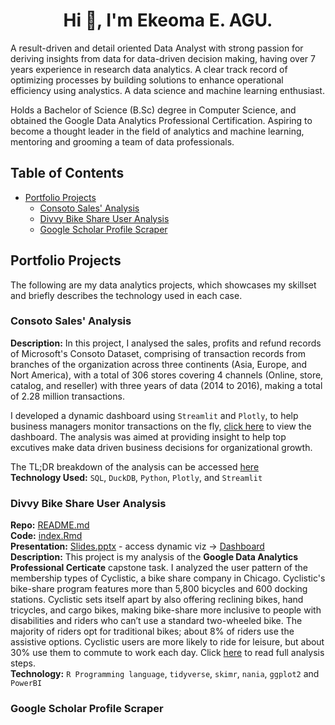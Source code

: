 <h1 align="center">Hi 👋, I'm Ekeoma E. AGU.</h1>
A result-driven and detail oriented Data Analyst with strong passion for deriving insights from data for data-driven decision making, having over 7 years experience in research data analytics. A clear track record of optimizing processes by building solutions to enhance operational efficiency using analystics. A data science and machine learning enthusiast.

Holds a Bachelor of Science (B.Sc) degree in Computer Science, and obtained the Google Data Analytics Professional Certification. Aspiring to become a thought leader in the field of analytics and machine learning, mentoring and grooming a team of data professionals.

## Table of Contents

-  [Portfolio Projects](#portfolio-projects)
   -  [Consoto Sales' Analysis](#consoto-sales-analysis)
   -  [Divvy Bike Share User Analysis](#divvy-bike-share-user-analysis)
   -  [Google Scholar Profile Scraper](#google-scholar-profile-scraper)

## Portfolio Projects

The following are my data analytics projects, which showcases my skillset and briefly describes the technology used in each case.

### Consoto Sales' Analysis

**Description:** In this project, I analysed the sales, profits and refund records of Microsoft's Consoto Dataset, comprising of transaction records from branches of the organization across three continents (Asia, Europe, and Nort America), with a total of 306 stores covering 4 channels (Online, store, catalog, and reseller) with three years of data (2014 to 2016), making a total of 2.28 million transactions.

I developed a dynamic dashboard using `Streamlit` and `Plotly`, to help business managers monitor transactions on the fly, [click here]() to view the dashboard. The analysis was aimed at providing insight to help top excutives make data driven business decisions for organizational growth.

The TL;DR breakdown of the analysis can be accessed [here]()\
**Technology Used:** `SQL`, `DuckDB`, `Python`, `Plotly`, and `Streamlit`

### Divvy Bike Share User Analysis

**Repo:** [README.md](https://github.com/Ekediee/Divvy-Bike-Share-User-Analysis#readme)\
**Code:** [index.Rmd](https://ekediee.github.io/Divvy-Bike-Share-User-Analysis/)\
**Presentation:** [Slides.pptx](https://docs.google.com/presentation/d/1Ca6tiM3zHOok0BsCj6UXEulj-x2g2BiGmJmq7UkFrAU/edit?usp=sharing) - access dynamic viz -> [Dashboard](https://www.novypro.com/project/bike-share-user-analysis-by-ekeoma-agu)\
**Description:** This project is my analysis of the **Google Data Analytics Professional Certicate** capstone task. I analyzed the user pattern of the membership types of Cyclistic, a bike share company in Chicago. Cyclistic's bike-share program features more than 5,800 bicycles and 600 docking stations. Cyclistic sets itself apart by also offering reclining bikes, hand tricycles, and cargo bikes, making bike-share more inclusive to people with disabilities and riders who can’t use a standard two-wheeled bike. The majority of riders opt for traditional bikes; about 8% of riders use the assistive options. Cyclistic users are more likely to ride for leisure, but about 30% use them to commute to work each day. Click [here](https://github.com/Ekediee/Divvy-Bike-Share-User-Analysis#readme) to read full analysis steps.\
**Technology:** `R Programming language`, `tidyverse`, `skimr`, `nania`, `ggplot2` and `PowerBI`

### Google Scholar Profile Scraper

<!--
**Ekediee/Ekediee** is a ✨ _special_ ✨ repository because its `README.md` (this file) appears on your GitHub profile.

Here are some ideas to get you started:

- 🔭 I’m currently working on ...
- 🌱 I’m currently learning ...
- 👯 I’m looking to collaborate on ...
- 🤔 I’m looking for help with ...
- 💬 Ask me about ...
- 📫 How to reach me: ...
- 😄 Pronouns: ...
- ⚡ Fun fact: ...
-->
